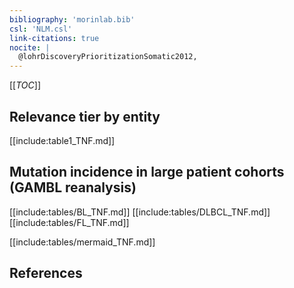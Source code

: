 ```yaml
---
bibliography: 'morinlab.bib'
csl: 'NLM.csl'
link-citations: true
nocite: |
  @lohrDiscoveryPrioritizationSomatic2012, 
---
```


[[_TOC_]]




## Relevance tier by entity

[[include:table1_TNF.md]]


## Mutation incidence in large patient cohorts (GAMBL reanalysis)

[[include:tables/BL_TNF.md]]
[[include:tables/DLBCL_TNF.md]]
[[include:tables/FL_TNF.md]]

[[include:tables/mermaid_TNF.md]]

## References


